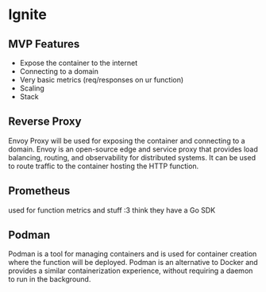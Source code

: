 # Ignite

## MVP Features

- Expose the container to the internet
- Connecting to a domain
- Very basic metrics (req/responses on ur function)
- Scaling
- Stack

## Reverse Proxy
Envoy Proxy will be used for exposing the container and connecting to a domain. Envoy is an open-source edge and service proxy that provides load balancing, routing, and observability for distributed systems. It can be used to route traffic to the container hosting the HTTP function.

## Prometheus

used for function metrics and stuff :3 think they have a Go SDK

## Podman

Podman is a tool for managing containers and is used for container creation where the function will be deployed. Podman is an alternative to Docker and provides a similar containerization experience, without requiring a daemon to run in the background.
